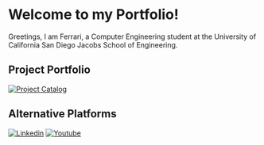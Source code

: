 # Welcome to my Portfolio!

Greetings, I am Ferrari, a Computer Engineering student at the University of California San Diego Jacobs School of Engineering. 

## Project Portfolio
[![Project Catalog](https://cdn-icons-png.flaticon.com/512/3767/3767084.png)](https://b1bomber.github.io/Portfolio/main.html)

## Alternative Platforms
[![Linkedin](https://upload.wikimedia.org/wikipedia/commons/thumb/c/ca/LinkedIn_logo_initials.png/960px-LinkedIn_logo_initials.png)](https://www.linkedin.com/in/ferrari-guan-896813266/)
[![Youtube](http://www.google.com.au/images/nav_logo7.png)](http://google.com.au/)
